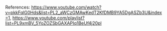 References: https://www.youtube.com/watch?v=pkkFqlG0Hds&list=PL2_aWCzGMAwKedT2KfDMB9YA5DgASZb3U&index=1, https://www.youtube.com/playlist?list=PL9xmBV_5YoZOZSbGAXAPIq1BeUf4j20pl
